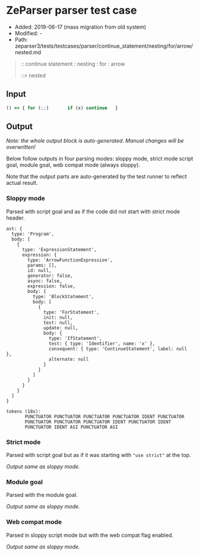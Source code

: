 # ZeParser parser test case

- Added: 2019-06-17 (mass migration from old system)
- Modified: -
- Path: zeparser3/tests/testcases/parser/continue_statement/nesting/for/arrow/nested.md

> :: continue statement : nesting : for : arrow
>
> ::> nested

## Input

`````js
() => { for (;;)       if (x) continue   }
`````

## Output

_Note: the whole output block is auto-generated. Manual changes will be overwritten!_

Below follow outputs in four parsing modes: sloppy mode, strict mode script goal, module goal, web compat mode (always sloppy).

Note that the output parts are auto-generated by the test runner to reflect actual result.

### Sloppy mode

Parsed with script goal and as if the code did not start with strict mode header.

`````
ast: {
  type: 'Program',
  body: [
    {
      type: 'ExpressionStatement',
      expression: {
        type: 'ArrowFunctionExpression',
        params: [],
        id: null,
        generator: false,
        async: false,
        expression: false,
        body: {
          type: 'BlockStatement',
          body: [
            {
              type: 'ForStatement',
              init: null,
              test: null,
              update: null,
              body: {
                type: 'IfStatement',
                test: { type: 'Identifier', name: 'x' },
                consequent: { type: 'ContinueStatement', label: null },
                alternate: null
              }
            }
          ]
        }
      }
    }
  ]
}

tokens (18x):
       PUNCTUATOR PUNCTUATOR PUNCTUATOR PUNCTUATOR IDENT PUNCTUATOR
       PUNCTUATOR PUNCTUATOR PUNCTUATOR IDENT PUNCTUATOR IDENT
       PUNCTUATOR IDENT ASI PUNCTUATOR ASI
`````

### Strict mode

Parsed with script goal but as if it was starting with `"use strict"` at the top.

_Output same as sloppy mode._

### Module goal

Parsed with the module goal.

_Output same as sloppy mode._

### Web compat mode

Parsed in sloppy script mode but with the web compat flag enabled.

_Output same as sloppy mode._
